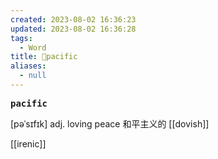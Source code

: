 ```yaml
---
created: 2023-08-02 16:36:23
updated: 2023-08-02 16:36:28
tags:
  - Word
title: 📖pacific
aliases:
  - null
---
```


<pre><strong>pacific</strong></pre>
[pəˈsɪfɪk]
adj. loving peace 和平主义的
[[dovish]]

[[irenic]]